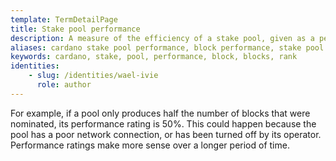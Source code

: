 ```yaml
---
template: TermDetailPage
title: Stake pool performance
description: A measure of the efficiency of a stake pool, given as a percentage, is measured by how many blocks the stake pool has produced (and that are recorded on the main chain) compared to how many it was nominated to produce.
aliases: cardano stake pool performance, block performance, stake pool block performance, stake pool performance, blocks, produced block, rank
keywords: cardano, stake, pool, performance, block, blocks, rank
identities: 
    - slug: /identities/wael-ivie
      role: author
---
```


For example, if a pool only produces half the number of blocks that were nominated, its performance rating is 50%. This could happen because the pool has a poor network connection, or has been turned off by its operator. Performance ratings make more sense over a longer period of time.